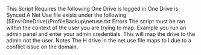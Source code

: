 This Script Requires the following
One Drive is logged in
One Drive is Synced
A Net Use file exists under the following ($Env:OneDrive)\ProfileBackup\netuse.txt
Errors
The script must be ran within the context of the user you are trying to map.
Example you run an admin panel and enter your admin credentials.
This will map the drive to the admin not the user.
Notes
The H drive in the net use file maps to I due to a conflict issue on the domain.
